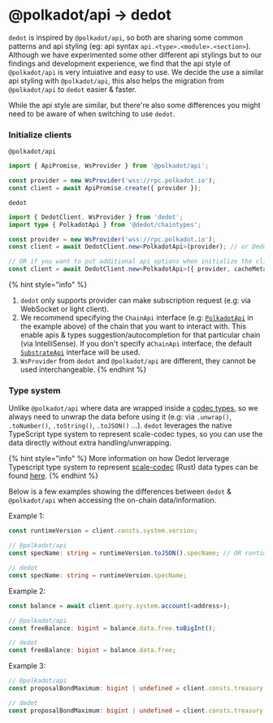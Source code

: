 # @polkadot/api -> dedot

`dedot` is inspired by `@polkadot/api`, so both are sharing some common patterns and api styling (eg: api syntax `api.<type>.<module>.<section>`). Although we have experimented some other different api stylings but to our findings and development experience, we find that the api style of `@polkadot/api` is very intuiative and easy to use. We decide the use a similar api styling with `@polkadot/api`, this also helps the migration from `@polkadot/api` to `dedot` easier & faster.

While the api style are similar, but there're also some differences you might need to be aware of when switching to use `dedot`.

### Initialize clients

`@polkadot/api`

```typescript
import { ApiPromise, WsProvider } from '@polkadot/api';

const provider = new WsProvider('wss://rpc.polkadot.io');
const client = await ApiPromise.create({ provider });
```

`dedot`

```typescript
import { DedotClient, WsProvider } from 'dedot';
import type { PolkadotApi } from '@dedot/chaintypes';

const provider = new WsProvider('wss://rpc.polkadot.io');
const client = await DedotClient.new<PolkadotApi>(provider); // or DedotClient.create(...) if you prefer

// OR if you want to put additional api options when initialize the client
const client = await DedotClient.new<PolkadotApi>({ provider, cacheMetadata: true });
```

{% hint style="info" %}
1. `dedot` only supports provider can make subscription request (e.g: via WebSocket or light client).&#x20;
2. We recommend specifying the `ChainApi` interface (e.g: [`PolkadotApi`](https://github.com/dedotdev/chaintypes/blob/main/packages/chaintypes/src/polkadot/index.d.ts) in the example above) of the chain that you want to interact with. This enable apis & types suggestion/autocompletion for that particular chain (via IntelliSense). If you don't specify a`ChainApi` interface, the default [`SubstrateApi`](https://github.com/dedotdev/dedot/blob/a762faf8f6af40d3e4ef163bd538b270a5ca31e8/packages/chaintypes/src/substrate/index.d.ts) interface will be used.
3. `WsProvider` from `dedot` and `@polkadot/api` are different, they cannot be used interchangeable.
{% endhint %}

### Type system

Unlike `@polkadot/api` where data are wrapped inside a [codec types](https://polkadot.js.org/docs/api/start/types.basics), so we always need to unwrap the data before using it (e.g: via `.unwrap()`, `.toNumber()`, `.toString()`, `.toJSON()` ...). `dedot` leverages the native TypeScript type system to represent scale-codec types, so you can use the data directly without extra handling/unwrapping.

{% hint style="info" %}
More information on how Dedot lerverage Typescript type system to represent [scale-codec](https://docs.substrate.io/reference/scale-codec/) (Rust) data types can be found [here](../type-system.md).
{% endhint %}

Below is a few examples showing the differences between `dedot` & `@polkadot/api` when accessing the on-chain data/information.

Example 1:

```typescript
const runtimeVersion = client.consts.system.version;

// @polkadot/api
const specName: string = runtimeVersion.toJSON().specName; // OR runtimeVersion.specName.toString()

// dedot
const specName: string = runtimeVersion.specName;
```

Example 2:

```typescript
const balance = await client.query.system.account(<address>);

// @polkadot/api
const freeBalance: bigint = balance.data.free.toBigInt();

// dedot
const freeBalance: bigint = balance.data.free;
```

Example 3:

```typescript
// @polkadot/api
const proposalBondMaximum: bigint | undefined = client.consts.treasury.proposalBondMaximum.unwrapOr(undefined)?.toBigInt();

// dedot
const proposalBondMaximum: bigint | undefined = client.consts.treasury.proposalBondMaximum;
```
